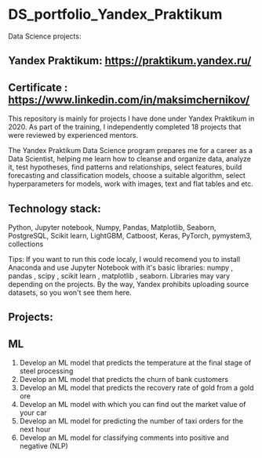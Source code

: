 # DS_portfolio_Yandex_Praktikum
Data Science projects:
## Yandex Praktikum: https://praktikum.yandex.ru/
## Certificate : https://www.linkedin.com/in/maksimchernikov/

This repository is mainly for projects I have done under Yandex Praktikum in 2020. As part of the training, I independently completed 18 projects that were reviewed by experienced mentors.

The Yandex Praktikum Data Science program prepares me for a career as a Data Scientist, helping me learn how to cleanse and organize data, analyze it, test hypotheses, find patterns and relationships, select features, build forecasting and classification models, choose a suitable algorithm, select hyperparameters for models, work with images, text and flat tables and etc.

## Technology stack: 
Python, Jupyter notebook, Numpy, Pandas, Matplotlib, Seaborn, PostgreSQL, Scikit learn, LightGBM, Catboost, Keras, PyTorch, pymystem3, collections

Tips: If you want to run this code localy, I would recomend you to install Anaconda and use Jupyter Notebook with it's basic libraries: numpy , pandas , scipy , scikit learn , matplotlib , seaborn. Libraries may vary depending on the projects. By the way, Yandex prohibits uploading source datasets, so you won't see them here. 


## Projects:
## ML
1) Develop an ML model that predicts the temperature at the final stage of steel processing
2) Develop an ML model that predicts the churn of bank customers
3) Develop an ML model that predicts the recovery rate of gold from a gold ore
4) Develop an ML model with which you can find out the market value of your car
5) Develop an ML model for predicting the number of taxi orders for the next hour
6) Develop an ML model for classifying comments into positive and negative (NLP)
